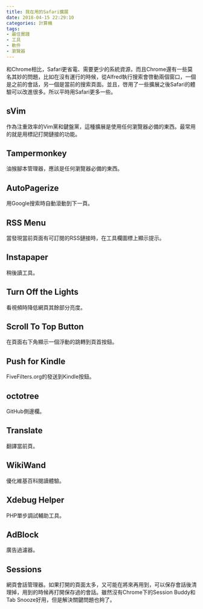 ```yaml
---
title: 我在用的Safari擴展
date: 2018-04-15 22:29:10
categories: 計算機
tags:
- 最佳實踐
- 工具
- 軟件
- 瀏覽器
---
```

和Chrome相比，Safari更省電、需要更少的系統資源，而且Chrome還有一些莫名其妙的問題，比如在沒有運行的時候，從Alfred執行搜索會啓動兩個窗口，一個是之前的會話，另一個是當前的搜索頁面。並且，啓用了一些擴展之後Safari的體驗可以改進很多。所以平時用Safari更多一些。

## sVim
作為注重效率的Vim黨和鍵盤黨，這種擴展是使用任何瀏覽器必備的東西。最常用的就是用標記打開鏈接的功能。

## Tampermonkey
油猴腳本管理器，應該是任何瀏覽器必備的東西。

## AutoPagerize
用Google搜索時自動滾動到下一頁。

## RSS Menu
當發現當前頁面有可訂閱的RSS鏈接時，在工具欄圖標上顯示提示。

## Instapaper
稍後讀工具。

## Turn Off the Lights
看視頻時降低網頁其餘部分亮度。

## Scroll To Top Button
在頁面右下角顯示一個浮動的跳轉到頁首按鈕。

## Push for Kindle
FiveFilters.org的發送到Kindle按鈕。

## octotree
GitHub側邊欄。

## Translate
翻譯當前頁。

## WikiWand
優化維基百科閱讀體驗。

## Xdebug Helper
PHP單步調試輔助工具。

## AdBlock
廣告過濾器。

## Sessions
網頁會話管理器。如果打開的頁面太多，又可能在將來再用到，可以保存會話後清理掉，用到的時候再打開保存過的會話。雖然沒有Chrome下的Session Buddy和Tab Snooze好用，但是解決關鍵問題也夠了。

